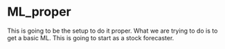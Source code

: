 # ML_proper
This is going to be the setup to do it proper. 
What we are trying to do is to get a basic ML.
This is going to start as a stock forecaster.


